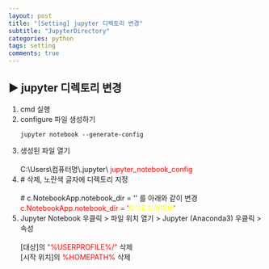 ```yaml
---
layout: post
title: "[Setting] jupyter 디렉토리 변경"
subtitle: "JupyterDirectory"
categories: python
tags: setting
comments: true
---
```


## ▶ jupyter 디렉토리 변경
<ol class='counter'>
  <li> cmd 실행</li>
  <li> configure 파일 생성하기</li>
  <pre><code>jupyter notebook --generate-config</code></pre>

  <li> 생성된 파일 열기</li><br>
  C:\Users\컴퓨터명\.jupyter\ <span style="color: red;">jupyter_notebook_config</span>

  <li> # 삭제, 노란색 글자에 디렉토리 지정</li><br>
  # c.NotebookApp.notebook_dir = '' 를 아래와 같이 변경<br>
  <span style="color: red;">c.NotebookApp.notebook_dir = '</span><span style="color: yellow;">G:\내 드라이브</span><span style="color: red;">'</span>

  <li> Jupyter Notebook 우클릭 > 파일 위치 열기 > Jupyter (Anaconda3) 우클릭 > 속성</li><br>
  [대상]의 <span style="color: red;">"%USERPROFILE%/"</span> 삭제<br>
  [시작 위치]의 <span style="color: red;">%HOMEPATH%</span> 삭제
</ol>
